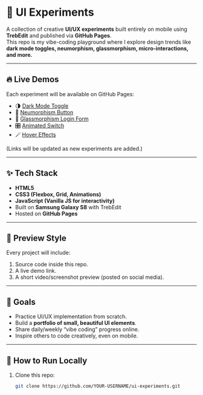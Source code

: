 # 🎨 UI Experiments

A collection of creative **UI/UX experiments** built entirely on mobile using **TrebEdit** and published via **GitHub Pages**.  
This repo is my vibe-coding playground where I explore design trends like **dark mode toggles, neumorphism, glassmorphism, micro-interactions, and more.**

---

## 🔥 Live Demos
Each experiment will be available on GitHub Pages:

- 🌗 [Dark Mode Toggle](#)  
- 🔲 [Neumorphism Button](#)  
- 🧊 [Glassmorphism Login Form](#)  
- 🎛️ [Animated Switch](#)  
- 🪄 [Hover Effects](#)

(Links will be updated as new experiments are added.)

---

## ✨ Tech Stack
- **HTML5**  
- **CSS3 (Flexbox, Grid, Animations)**  
- **JavaScript (Vanilla JS for interactivity)**  
- Built on **Samsung Galaxy S8** with TrebEdit  
- Hosted on **GitHub Pages**

---

## 📸 Preview Style
Every project will include:
1. Source code inside this repo.  
2. A live demo link.  
3. A short video/screenshot preview (posted on social media).  

---

## 🎯 Goals
- Practice UI/UX implementation from scratch.  
- Build a **portfolio of small, beautiful UI elements**.  
- Share daily/weekly “vibe coding” progress online.  
- Inspire others to code creatively, even on mobile.

---

## 🚀 How to Run Locally
1. Clone this repo:  
   ```bash
   git clone https://github.com/YOUR-USERNAME/ui-experiments.git

